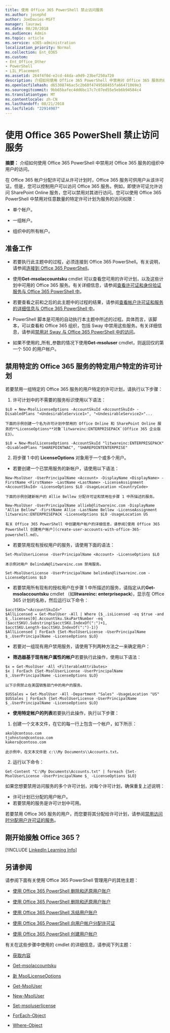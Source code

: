 ```yaml
---
title: 使用 Office 365 PowerShell 禁止访问服务
ms.author: josephd
author: JoeDavies-MSFT
manager: laurawi
ms.date: 08/20/2018
ms.audience: Admin
ms.topic: article
ms.service: o365-administration
localization_priority: Normal
ms.collection: Ent_O365
ms.custom:
- Ent_Office_Other
- PowerShell
- LIL_Placement
ms.assetid: 264f4f0d-e2cd-44da-a9d9-23bef250a720
description: 介绍如何使用 Office 365 PowerShell 中禁用对 Office 365 服务的组织中用户的访问。
ms.openlocfilehash: d65308746ac5c2b60f4749588455fa66471069e3
ms.sourcegitcommit: 9bb65bafec4dd6bc17c7c07ed55e5eb6b94584c4
ms.translationtype: MT
ms.contentlocale: zh-CN
ms.lasthandoff: 08/21/2018
ms.locfileid: "22914987"
---
```

# <a name="disable-access-to-services-with-office-365-powershell"></a>使用 Office 365 PowerShell 禁止访问服务

**摘要：** 介绍如何使用 Office 365 PowerShell 中禁用对 Office 365 服务的组织中用户的访问。
  
在 Office 365 帐户分配许可证从许可计划时，Office 365 服务可供用户从该许可证。但是，您可以控制用户可以访问 Office 365 服务。例如，即使许可证允许访问 SharePoint Online 服务，您可以禁用对其进行访问。您可以使用 Office 365 PowerShell 中禁用对任意数量的特定许可计划为服务的访问权限：

- 单个帐户。
    
- 一组帐户。
    
- 组织中的所有帐户。
    
## <a name="before-you-begin"></a>准备工作
<a name="RTT"> </a>

- 若要执行此主题中的过程，必须连接到 Office 365 PowerShell。有关说明，请参阅[连接到 Office 365 PowerShell](connect-to-office-365-powershell.md)。
    
- 使用**Get-msolaccountsku** cmdlet 可以查看您可用的许可计划，以及这些计划中可用的 Office 365 服务。有关详细信息，请参阅[查看许可证和身份验证服务与 Office 365 PowerShell 中](view-licenses-and-services-with-office-365-powershell.md)。
    
- 若要查看之前和之后的此主题中的过程的结果，请参阅[查看帐户许可证和服务的详细信息与 Office 365 PowerShell 中](view-account-license-and-service-details-with-office-365-powershell.md)。
    
- PowerShell 脚本是可用的自动执行本主题中所述的过程。具体而言，该脚本，可以查看和 Office 365 组织，包括 Sway 中禁用这些服务。有关详细信息，请参阅[禁用对 Sway 与 Office 365 PowerShell 中的访问](disable-access-to-sway-with-office-365-powershell.md)。
    
- 如果不使用的_所有_参数的情况下使用**Get-msoluser** cmdlet，则返回仅的第一个 500 的用户帐户。
    
## <a name="disable-specific-office-365-services-for-specific-users-for-a-specific-licensing-plan"></a>禁用特定的 Office 365 服务的特定用户特定的许可计划
  
若要禁用一组特定的 Office 365 服务的用户特定的许可计划，请执行以下步骤：
  
1. 许可计划中的不需要的服务标识使用以下语法：
    
  ```
  $LO = New-MsolLicenseOptions -AccountSkuId <AccountSkuId> -DisabledPlans "<UndesirableService1>", "<UndesirableService2>"...
  ```

    下面的示例创建一个名为许可计划中禁用的 Office Online 和 SharePoint Online 服务的**LicenseOptions**对象`litwareinc:ENTERPRISEPACK`(Office 365 企业版 E3)。
    
  ```
  $LO = New-MsolLicenseOptions -AccountSkuId "litwareinc:ENTERPRISEPACK" -DisabledPlans "SHAREPOINTWAC", "SHAREPOINTENTERPRISE"
  ```

2. 将步骤 1 中的 **LicenseOptions** 对象用于一个或多个用户。
    
  - 若要创建一个已禁用服务的新帐户，请使用以下语法：
    
  ```
  New-MsolUser -UserPrincipalName <Account> -DisplayName <DisplayName> -FirstName <FirstName> -LastName <LastName> -LicenseAssignment <AccountSkuId> -LicenseOptions $LO -UsageLocation <CountryCode>
  ```

    下面的示例创建新帐户的 Allie Bellew 分配许可证和禁用在步骤 1 中所描述的服务。
    
  ```
  New-MsolUser -UserPrincipalName allieb@litwareinc.com -DisplayName "Allie Bellew" -FirstName Allie -LastName Bellew -LicenseAssignment litwareinc:ENTERPRISEPACK -LicenseOptions $LO -UsageLocation US
  ```

    有关 Office 365 PowerShell 中创建用户帐户的详细信息，请参阅[使用 Office 365 PowerShell 创建用户帐户](create-user-accounts-with-office-365-powershell.md)。
    
  - 若要禁用现有授权用户的服务，请使用下面的语法：
    
  ```
  Set-MsolUserLicense -UserPrincipalName <Account> -LicenseOptions $LO
  ```

    本示例对用户 BelindaN@litwareinc.com 禁用服务。
    
  ```
  Set-MsolUserLicense -UserPrincipalName belindan@litwareinc.com -LicenseOptions $LO
  ```

  - 若要禁用所有现有的授权用户在步骤 1 中所描述的服务，请指定从的**Get-msolaccountsku** cmdlet （如**litwareinc: enterprisepack**)，显示在 Office 365 计划的名称，然后运行以下命令：
    
  ```
  $acctSKU="<AccountSkuId>"
  $AllLicensed = Get-MsolUser -All | Where {$_.isLicensed -eq $true -and $_.licenses[0].AccountSku.SkuPartNumber -eq ($acctSKU).Substring($acctSKU.IndexOf(":")+1, $acctSKU.Length-$acctSKU.IndexOf(":")-1)}
  $AllLicensed | ForEach {Set-MsolUserLicense -UserPrincipalName $_.UserPrincipalName -LicenseOptions $LO}
  ```

  - 若要对一组现有用户禁用服务，请使用下列两种方法之一来确定用户：
    
  - **筛选器基于现有帐户属性的帐户**若要执行此操作，使用以下语法：
    
  ```
  $x = Get-MsolUser -All <FilterableAttributes>
  $x | ForEach {Set-MsolUserLicense -UserPrincipalName $_.UserPrincipalName -LicenseOptions $LO}
  ```

    以下示例禁止在美国销售部门中的用户的服务。
    
  ```
  $USSales = Get-MsolUser -All -Department "Sales" -UsageLocation "US"
  $USSales | ForEach {Set-MsolUserLicense -UserPrincipalName $_.UserPrincipalName -LicenseOptions $LO}
  ```

  - **使用特定帐户的列表**若要执行此操作，执行以下步骤：
    
1. 创建一个文本文件，在它的每一行上包含一个帐户，如下所示：
    
  ```
  akol@contoso.com
  tjohnston@contoso.com
  kakers@contoso.com
  ```

    此示例中，在文本文件是 c:\\My Documents\\Accounts.txt。
    
2. 运行以下命令：
    
  ```
  Get-Content "C:\My Documents\Accounts.txt" | foreach {Set-MsolUserLicense -UserPrincipalName $_ -LicenseOptions $LO}
  ```

如果您想要禁用访问服务的多个许可计划，对每个许可计划，确保重复上述说明：

- 许可计划已分配的用户帐户。
- 若要禁用的服务是许可计划中可用。

若要禁用 Office 365 服务的用户，而您要将其分配给许可计划，请参阅[禁用访问时分配用户许可证的服务](disable-access-to-services-while-assigning-user-licenses.md)。


## <a name="new-to-office-365"></a>刚开始接触 Office 365？
<a name="LinkedIn"> </a>

[!INCLUDE [LinkedIn Learning Info](../common/office/linkedin-learning-info.md)]
   
## <a name="see-also"></a>另请参阅
<a name="SeeAlso"> </a>

请参阅下面有关使用 Office 365 PowerShell 管理用户的其他主题：
  
- [使用 Office 365 PowerShell 删除和还原用户账户](delete-and-restore-user-accounts-with-office-365-powershell.md)
    
- [使用 Office 365 PowerShell 删除和还原用户账户](delete-and-restore-user-accounts-with-office-365-powershell.md)
    
- [使用 Office 365 PowerShell 冻结用户账户](block-user-accounts-with-office-365-powershell.md)
    
- [使用 Office 365 PowerShell 向用户帐户分配许可证](assign-licenses-to-user-accounts-with-office-365-powershell.md)
    
- [使用 Office 365 PowerShell 创建用户帐户](create-user-accounts-with-office-365-powershell.md)
    
有关在这些步骤中使用的 cmdlet 的详细信息，请参阅下列主题：
  
- [获取内容](https://go.microsoft.com/fwlink/p/?LinkId=289917)
    
- [Get-msolaccountsku](https://go.microsoft.com/fwlink/p/?LinkId=691549)
    
- [新 MsolLicenseOptions](https://go.microsoft.com/fwlink/p/?LinkId=691546)
    
- [Get-MsolUser](https://go.microsoft.com/fwlink/p/?LinkId=691543)
    
- [New-MsolUser](https://go.microsoft.com/fwlink/p/?LinkId=691547)
    
- [Set-msoluserlicense](https://go.microsoft.com/fwlink/p/?LinkId=691548)
    
- [ForEach-Object](https://go.microsoft.com/fwlink/p/?LinkId=113300)
    
- [Where-Object](https://go.microsoft.com/fwlink/p/?LinkId=113423)
    
  

